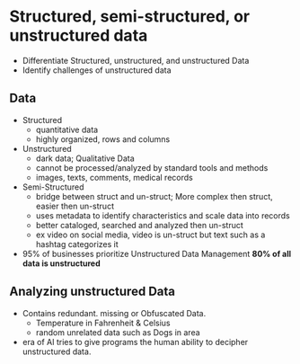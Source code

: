 # Structured, semi-structured, or unstructured data
- Differentiate Structured, unstructured, and unstructured Data
- Identify challenges of unstructured data

## Data
- Structured 
    - quantitative data
    - highly organized, rows and columns 
- Unstructured 
    - dark data; Qualitative Data
    - cannot be processed/analyzed by standard tools and methods
    - images, texts, comments, medical records
- Semi-Structured
    - bridge between struct and un-struct; More complex then struct, easier then un-struct
    - uses metadata to identify characteristics and scale data into records
    - better cataloged, searched and analyzed then un-struct
    - ex video on social media, video is un-struct but text such as a hashtag categorizes it
- 95% of businesses prioritize Unstructured Data Management
**80% of all data is unstructured**

## Analyzing unstructured Data
- Contains redundant. missing or Obfuscated Data.
    - Temperature in Fahrenheit & Celsius
    - random unrelated data such as Dogs in area
- era of AI tries to give programs the human ability to decipher unstructured data.

